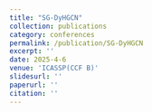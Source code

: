 ```yaml
---
title: "SG-DyHGCN"
collection: publications
category: conferences
permalink: /publication/SG-DyHGCN
excerpt: ''
date: 2025-4-6
venue: 'ICASSP(CCF B)'
slidesurl: ''
paperurl: ''
citation: ''
---
```


